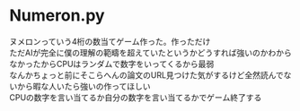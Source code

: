 # Numeron.py
ヌメロンっていう4桁の数当てゲーム作った。作っただけ<br>
ただAIが完全に僕の理解の範疇を超えていたというかどうすれば強いのかわからなかったからCPUはランダムで数字をいってくるから最弱<br>
なんかちょっと前にそこらへんの論文のURL見つけた気がするけど全然読んでないから暇な人いたら強いの作ってほしい<br>
CPUの数字を言い当てるか自分の数字を言い当てるかでゲーム終了する<br>
